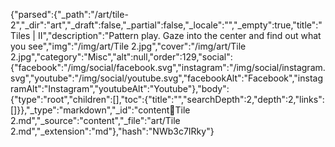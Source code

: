 {"parsed":{"_path":"/art/tile-2","_dir":"art","_draft":false,"_partial":false,"_locale":"","_empty":true,"title":"Tiles | II","description":"Pattern play. Gaze into the center and find out what you see","img":"/img/art/Tile 2.jpg","cover":"/img/art/Tile 2.jpg","category":"Misc","alt":null,"order":129,"social":{"facebook":"/img/social/facebook.svg","instagram":"/img/social/instagram.svg","youtube":"/img/social/youtube.svg","facebookAlt":"Facebook","instagramAlt":"Instagram","youtubeAlt":"Youtube"},"body":{"type":"root","children":[],"toc":{"title":"","searchDepth":2,"depth":2,"links":[]}},"_type":"markdown","_id":"content:art:Tile 2.md","_source":"content","_file":"art/Tile 2.md","_extension":"md"},"hash":"NWb3c7IRky"}